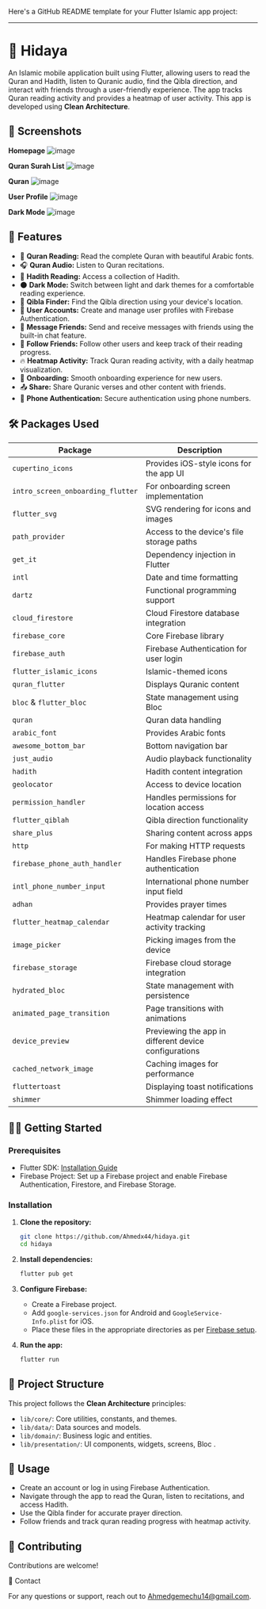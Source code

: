 Here's a GitHub README template for your Flutter Islamic app project:

---

# 📱 Hidaya

An Islamic mobile application built using Flutter, allowing users to read the Quran and Hadith, listen to Quranic audio, find the Qibla direction, and interact with friends through a user-friendly experience. The app tracks Quran reading activity and provides a heatmap of user activity. This app is developed using **Clean Architecture**.

## 📸 Screenshots

**Homepage** ![image](https://github.com/user-attachments/assets/c71a1d84-3f5a-4a34-af76-4ea9704e4ffb)



**Quran Surah List**
![image](https://github.com/user-attachments/assets/48d6b035-dc38-43d8-889a-b605657e3ce7)



**Quran**
![image](https://github.com/user-attachments/assets/5c1a3288-b15c-454c-bb72-8fe97170dd41)



**User Profile**
![image](https://github.com/user-attachments/assets/dbad0cda-b3c3-44c6-a199-3725d05e2f01)



**Dark Mode**
![image](https://github.com/user-attachments/assets/bb7ddf98-a8a1-4252-9861-ed564936b5de)





## 🌟 Features

- 📖 **Quran Reading:** Read the complete Quran with beautiful Arabic fonts.
- 🎧 **Quran Audio:** Listen to Quran recitations.
- 📜 **Hadith Reading:** Access a collection of Hadith.
- 🌑 **Dark Mode:** Switch between light and dark themes for a comfortable reading experience.
- 🧭 **Qibla Finder:** Find the Qibla direction using your device's location.
- 👥 **User Accounts:** Create and manage user profiles with Firebase Authentication.
- 💬 **Message Friends:** Send and receive messages with friends using the built-in chat feature.
- 🤝 **Follow Friends:** Follow other users and keep track of their reading progress.
- 🔥 **Heatmap Activity:** Track Quran reading activity, with a daily heatmap visualization.
- 🌙 **Onboarding:** Smooth onboarding experience for new users.
- 📤 **Share:** Share Quranic verses and other content with friends.
- 📲 **Phone Authentication:** Secure authentication using phone numbers.

## 🛠 Packages Used

| Package                             | Description                                             |
| ------------------------------------ | -------------------------------------------------------|
| `cupertino_icons`                    | Provides iOS-style icons for the app UI                |
| `intro_screen_onboarding_flutter`    | For onboarding screen implementation                   |
| `flutter_svg`                        | SVG rendering for icons and images                     |
| `path_provider`                      | Access to the device's file storage paths              |
| `get_it`                             | Dependency injection in Flutter                        |
| `intl`                               | Date and time formatting                               |
| `dartz`                              | Functional programming support                         |
| `cloud_firestore`                    | Cloud Firestore database integration                   |
| `firebase_core`                      | Core Firebase library                                  |
| `firebase_auth`                      | Firebase Authentication for user login                 |
| `flutter_islamic_icons`              | Islamic-themed icons                                   |
| `quran_flutter`                      | Displays Quranic content                               |
| `bloc` & `flutter_bloc`              | State management using Bloc                            |
| `quran`                              | Quran data handling                                    |
| `arabic_font`                        | Provides Arabic fonts                                  |
| `awesome_bottom_bar`                 | Bottom navigation bar                                  |
| `just_audio`                         | Audio playback functionality                           |
| `hadith`                             | Hadith content integration                             |
| `geolocator`                         | Access to device location                              |
| `permission_handler`                 | Handles permissions for location access                |
| `flutter_qiblah`                     | Qibla direction functionality                          |
| `share_plus`                         | Sharing content across apps                            |
| `http`                               | For making HTTP requests                               |
| `firebase_phone_auth_handler`        | Handles Firebase phone authentication                  |
| `intl_phone_number_input`            | International phone number input field                 |
| `adhan`                              | Provides prayer times                                  |
| `flutter_heatmap_calendar`           | Heatmap calendar for user activity tracking           |
| `image_picker`                       | Picking images from the device                         |
| `firebase_storage`                   | Firebase cloud storage integration                     |
| `hydrated_bloc`                      | State management with persistence                      |
| `animated_page_transition`           | Page transitions with animations                       |
| `device_preview`                     | Previewing the app in different device configurations  |
| `cached_network_image`               | Caching images for performance                         |
| `fluttertoast`                       | Displaying toast notifications                         |
| `shimmer`                            | Shimmer loading effect                                 |

## 🧑‍💻 Getting Started

### Prerequisites

- Flutter SDK: [Installation Guide](https://flutter.dev/docs/get-started/install)
- Firebase Project: Set up a Firebase project and enable Firebase Authentication, Firestore, and Firebase Storage.

### Installation

1. **Clone the repository:**
   ```bash
   git clone https://github.com/Ahmedx44/hidaya.git
   cd hidaya
   ```

2. **Install dependencies:**
   ```bash
   flutter pub get
   ```

3. **Configure Firebase:**

   - Create a Firebase project.
   - Add `google-services.json` for Android and `GoogleService-Info.plist` for iOS.
   - Place these files in the appropriate directories as per [Firebase setup](https://firebase.google.com/docs/flutter/setup).

4. **Run the app:**
   ```bash
   flutter run
   ```

## 🧱 Project Structure

This project follows the **Clean Architecture** principles:
- `lib/core/`: Core utilities, constants, and themes.
- `lib/data/`: Data sources and models.
- `lib/domain/`: Business logic and entities.
- `lib/presentation/`: UI components, widgets, screens, Bloc .


## 🔗 Usage

- Create an account or log in using Firebase Authentication.
- Navigate through the app to read the Quran, listen to recitations, and access Hadith.
- Use the Qibla finder for accurate prayer direction.
- Follow friends and track quran reading progress with heatmap activity.


## 🚀 Contributing

Contributions are welcome! 


📧 Contact

For any questions or support, reach out to Ahmedgemechu14@gmail.com.
